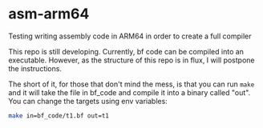 # asm-arm64
Testing writing assembly code in ARM64 in order to create a full compiler

This repo is still developing. Currently, bf code can be compiled into an executable. However, as the structure of this repo is in flux, I will postpone the instructions.

The short of it, for those that don't mind the mess, is that you can run `make` and it will take the file in bf_code and compile it into a binary called "out". You can change the targets using env variables:

```bash
make in=bf_code/t1.bf out=t1
```
